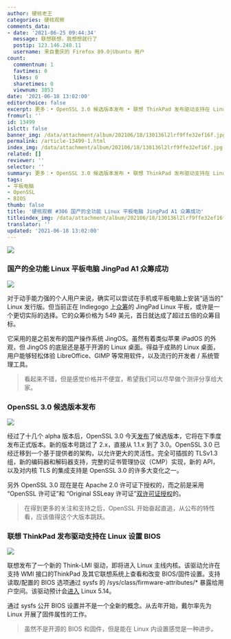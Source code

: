 ```yaml
---
author: 硬核老王
categories: 硬核观察
comments_data:
- date: '2021-06-25 09:44:34'
  message: 联想联想，我想想就行了
  postip: 123.146.248.11
  username: 来自重庆的 Firefox 89.0|Ubuntu 用户
count:
  commentnum: 1
  favtimes: 0
  likes: 0
  sharetimes: 0
  viewnum: 3853
date: '2021-06-18 13:02:00'
editorchoice: false
excerpt: 更多：• OpenSSL 3.0 候选版本发布 • 联想 ThinkPad 发布驱动支持在 Linux 设置 BIOS
fromurl: ''
id: 13499
islctt: false
banner_img: /data/attachment/album/202106/18/130136l2lrf9ffe32ef16f.jpg
permalink: /article-13499-1.html
index_img: /data/attachment/album/202106/18/130136l2lrf9ffe32ef16f.jpg
related: []
reviewer: ''
selector: ''
summary: 更多：• OpenSSL 3.0 候选版本发布 • 联想 ThinkPad 发布驱动支持在 Linux 设置 BIOS
tags:
- 平板电脑
- OpenSSL
- BIOS
thumb: false
title: '硬核观察 #306 国产的全功能 Linux 平板电脑 JingPad A1 众筹成功'
titleindex_img: /data/attachment/album/202106/18/130136l2lrf9ffe32ef16f.jpg
translator: ''
updated: '2021-06-18 13:02:00'
---
```


![](/data/attachment/album/202106/18/130136l2lrf9ffe32ef16f.jpg)


### 国产的全功能 Linux 平板电脑 JingPad A1 众筹成功


![](/data/attachment/album/202106/18/130151qtpcdttz5d5lujvw.jpg)


对于动手能力强的个人用户来说，确实可以尝试在手机或平板电脑上安装“适当的” Linux 发行版。但当前正在 Indiegogo 上[众筹](https://www.indiegogo.com/projects/jingpad-world-s-first-consumer-level-linux-tablet#/)的 JingPad Linux 平板，或许是一个更切实际的选择。它的众筹价格为 549 美元，首日就达成了超过五倍的众筹目标。


它采用的是之前发布的国产操作系统 JingOS。虽然有着类似苹果 iPadOS 的外观，但 JingOS 的底层还是基于开源的 Linux 桌面。得益于成熟的 Linux 桌面，用户能够轻松体验 LibreOffice、GIMP 等常用软件，以及流行的开发者 / 系统管理工具。



> 
> 看起来不错，但是感觉价格并不便宜，希望我们可以尽早做个测评分享给大家。
> 
> 
> 


### OpenSSL 3.0 候选版本发布


![](/data/attachment/album/202106/18/130210xae717ng8ga68mce.jpg)


经过了十几个 alpha 版本后，OpenSSL 3.0 今天[发布](https://www.openssl.org/blog/blog/2021/06/17/OpenSSL3.0ReleaseCandidate/)了候选版本，它将在下季度发布正式版本。新的版本号跳过了 2.x，直接从 1.1.x 到了 3.0。OpenSSL 3.0 已经迁移到一个基于提供者的架构，以允许更大的灵活性。完全可插拔的 TLSv1.3组，新的编码器和解码器支持，完整的证书管理协议（CMP）实现，新的 API，以及对内核 TLS 的集成支持是 OpenSSL 3.0 的许多大变化之一。


另外 OpenSSL 3.0 现在是在 Apache 2.0 许可证下授权的，而之前是采用 “OpenSSL 许可证”和 “Original SSLeay 许可证”[双许可证授权](https://www.openssl.org/source/license-openssl-ssleay.txt)的。



> 
> 在得到更多的关注和支持之后，OpenSSL 开始奋起直追，从公布的特性看，应该值得这个大版本跳跃。
> 
> 
> 


### 联想 ThinkPad 发布驱动支持在 Linux 设置 BIOS


![](/data/attachment/album/202106/18/130225gpsuonf2o77f72sf.jpg)


联想发布了一个新的 Think-LMI 驱动，即将进入 Linux 主线内核。该驱动允许在支持 WMI 接口的ThinkPad 及其它联想系统上查看和改变 BIOS/固件设置。支持读取/配置的 BIOS 选项通过 sysfs 的 /sys/class/firmware-attributes/\* 暴露给用户空间。该驱动预计会[进入](https://git.kernel.org/pub/scm/linux/kernel/git/pdx86/platform-drivers-x86.git/commit/?h=review-hans&id=a40cd7ef22fbb11229cf982920f4ec96c1f49282) Linux 5.14。


通过 sysfs 公开 BIOS 设置并不是一个全新的概念。从去年开始，戴尔率先为 Linux 开展了固件属性的工作。



> 
> 虽然不是开源的 BIOS 和固件，但是能在 Linux 内设置感觉是一种进步。
> 
> 
>